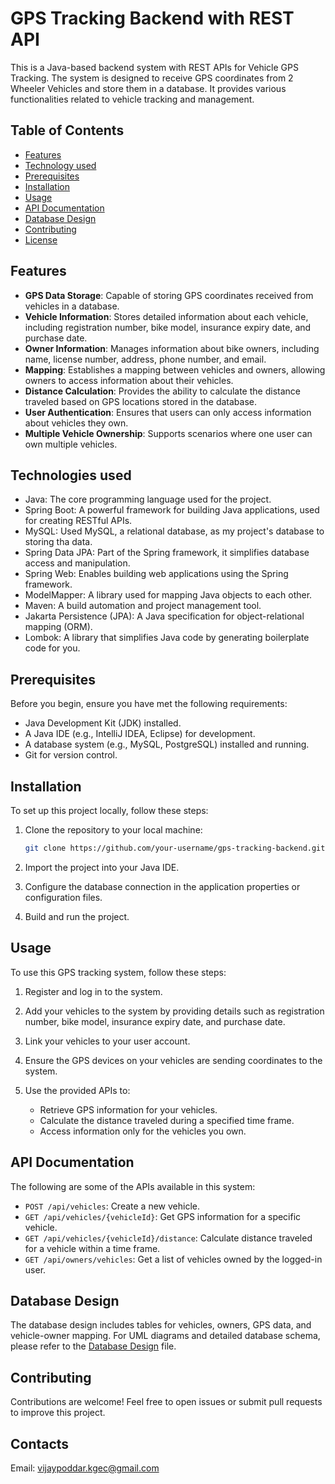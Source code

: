 # GPS Tracking Backend with REST API


This is a Java-based backend system with REST APIs for Vehicle GPS Tracking. The system is designed to receive GPS coordinates from 2 Wheeler Vehicles and store them in a database. It provides various functionalities related to vehicle tracking and management.

## Table of Contents

- [Features](#features)
- [Technology used](#technologies-used)
- [Prerequisites](#prerequisites)
- [Installation](#installation)
- [Usage](#usage)
- [API Documentation](#api-documentation)
- [Database Design](#database-design)
- [Contributing](#contributing)
- [License](#license)

## Features

- **GPS Data Storage**: Capable of storing GPS coordinates received from vehicles in a database.
- **Vehicle Information**: Stores detailed information about each vehicle, including registration number, bike model, insurance expiry date, and purchase date.
- **Owner Information**: Manages information about bike owners, including name, license number, address, phone number, and email.
- **Mapping**: Establishes a mapping between vehicles and owners, allowing owners to access information about their vehicles.
- **Distance Calculation**: Provides the ability to calculate the distance traveled based on GPS locations stored in the database.
- **User Authentication**: Ensures that users can only access information about vehicles they own.
- **Multiple Vehicle Ownership**: Supports scenarios where one user can own multiple vehicles.

## Technologies used
- Java: The core programming language used for the project.
- Spring Boot: A powerful framework for building Java applications, used for creating RESTful APIs.
- MySQL: Used MySQL, a relational database, as my project's database to storing tha data.
- Spring Data JPA: Part of the Spring framework, it simplifies database access and manipulation.
- Spring Web: Enables building web applications using the Spring framework.
- ModelMapper: A library used for mapping Java objects to each other.
- Maven: A build automation and project management tool.
- Jakarta Persistence (JPA): A Java specification for object-relational mapping (ORM).
- Lombok: A library that simplifies Java code by generating boilerplate code for you.


## Prerequisites

Before you begin, ensure you have met the following requirements:

- Java Development Kit (JDK) installed.
- A Java IDE (e.g., IntelliJ IDEA, Eclipse) for development.
- A database system (e.g., MySQL, PostgreSQL) installed and running.
- Git for version control.

## Installation

To set up this project locally, follow these steps:

1. Clone the repository to your local machine:

   ```bash
   git clone https://github.com/your-username/gps-tracking-backend.git
   ```

2. Import the project into your Java IDE.

3. Configure the database connection in the application properties or configuration files.

4. Build and run the project.

## Usage

To use this GPS tracking system, follow these steps:

1. Register and log in to the system.

2. Add your vehicles to the system by providing details such as registration number, bike model, insurance expiry date, and purchase date.

3. Link your vehicles to your user account.

4. Ensure the GPS devices on your vehicles are sending coordinates to the system.

5. Use the provided APIs to:

   - Retrieve GPS information for your vehicles.
   - Calculate the distance traveled during a specified time frame.
   - Access information only for the vehicles you own.

## API Documentation

The following are some of the APIs available in this system:

- `POST /api/vehicles`: Create a new vehicle.
- `GET /api/vehicles/{vehicleId}`: Get GPS information for a specific vehicle.
- `GET /api/vehicles/{vehicleId}/distance`: Calculate distance traveled for a vehicle within a time frame.
- `GET /api/owners/vehicles`: Get a list of vehicles owned by the logged-in user.


## Database Design

The database design includes tables for vehicles, owners, GPS data, and vehicle-owner mapping. For UML diagrams and detailed database schema, please refer to the [Database Design](https://drive.google.com/file/d/1rI3z3GcQUmYZylYpg2nfRf6-gUQggSpy/view?usp=sharing) file.

## Contributing

Contributions are welcome! Feel free to open issues or submit pull requests to improve this project.

## Contacts

Email: [vijaypoddar.kgec@gmail.com](vijaypoddar.kgec@gmail.com)
